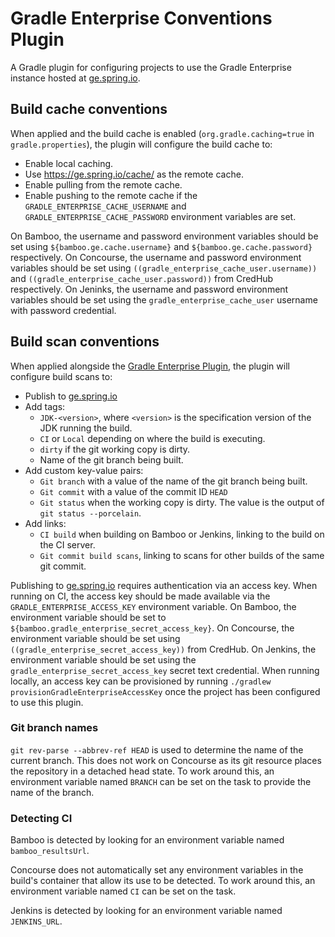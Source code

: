 # Gradle Enterprise Conventions Plugin

A Gradle plugin for configuring projects to use the Gradle Enterprise instance hosted at [ge.spring.io](https://ge.spring.io).

## Build cache conventions

When applied and the build cache is enabled (`org.gradle.caching=true` in `gradle.properties`), the plugin will configure the build cache to:

- Enable local caching.
- Use https://ge.spring.io/cache/ as the remote cache.
- Enable pulling from the remote cache.
- Enable pushing to the remote cache if the `GRADLE_ENTERPRISE_CACHE_USERNAME` and `GRADLE_ENTERPRISE_CACHE_PASSWORD` environment variables are set.

On Bamboo, the username and password environment variables should be set using `${bamboo.ge.cache.username}` and `${bamboo.ge.cache.password}` respectively.
On Concourse, the username and password environment variables should be set using `((gradle_enterprise_cache_user.username))` and `((gradle_enterprise_cache_user.password))` from CredHub respectively.
On Jeninks, the username and password environment variables should be set using the `gradle_enterprise_cache_user` username with password credential.

## Build scan conventions

When applied alongside the [Gradle Enterprise Plugin](https://plugins.gradle.org/plugin/com.gradle.enterprise), the plugin will configure build scans to:

- Publish to [ge.spring.io](https://ge.spring.io)
- Add tags:
    - `JDK-<version>`, where `<version>` is the specification version of the JDK running the build.
    - `CI` or `Local` depending on where the build is executing.
    - `dirty` if the git working copy is dirty.
    - Name of the git branch being built.
- Add custom key-value pairs:
    - `Git branch` with a value of the name of the git branch being built.
    - `Git commit` with a value of the commit ID `HEAD`
    - `Git status` when the working copy is dirty.
      The value is the output of `git status --porcelain`.
 - Add links:
    - `CI build` when building on Bamboo or Jenkins, linking to the build on the CI server.
    - `Git commit build scans`, linking to scans for other builds of the same git commit.

Publishing to [ge.spring.io](https://ge.spring.io) requires authentication via an access key.
When running on CI, the access key should be made available via the `GRADLE_ENTERPRISE_ACCESS_KEY` environment variable.
On Bamboo, the environment variable should be set to `${bamboo.gradle_enterprise_secret_access_key}`.
On Concourse, the environment variable should be set using `((gradle_enterprise_secret_access_key))` from CredHub.
On Jenkins, the environment variable should be set using the `gradle_enterprise_secret_access_key` secret text credential.
When running locally, an access key can be provisioned by running `./gradlew provisionGradleEnterpriseAccessKey` once the project has been configured to use this plugin.


### Git branch names

`git rev-parse --abbrev-ref HEAD` is used to determine the name of the current branch.
This does not work on Concourse as its git resource places the repository in a detached head state.
To work around this, an environment variable named `BRANCH` can be set on the task to provide the name of the branch.

### Detecting CI

Bamboo is detected by looking for an environment variable named `bamboo_resultsUrl`.

Concourse does not automatically set any environment variables in the build's container that allow its use to be detected.
To work around this, an environment variable named `CI` can be set on the task.

Jenkins is detected by looking for an environment variable named `JENKINS_URL`.